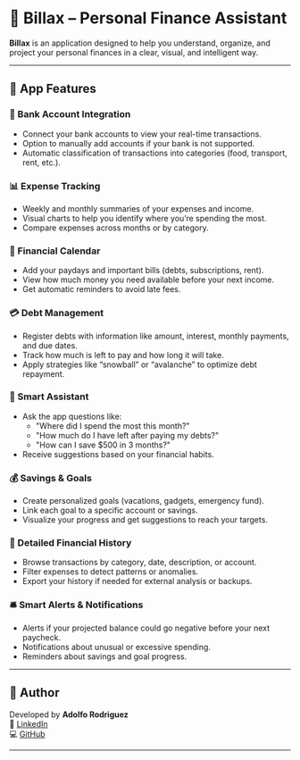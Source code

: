 # 💼 Billax – Personal Finance Assistant

**Billax** is an application designed to help you understand, organize, and project your personal finances in a clear, visual, and intelligent way.

---

## 🧠 App Features

### 🏦 Bank Account Integration
- Connect your bank accounts to view your real-time transactions.
- Option to manually add accounts if your bank is not supported.
- Automatic classification of transactions into categories (food, transport, rent, etc.).

### 📊 Expense Tracking
- Weekly and monthly summaries of your expenses and income.
- Visual charts to help you identify where you’re spending the most.
- Compare expenses across months or by category.

### 📅 Financial Calendar
- Add your paydays and important bills (debts, subscriptions, rent).
- View how much money you need available before your next income.
- Get automatic reminders to avoid late fees.

### 💳 Debt Management
- Register debts with information like amount, interest, monthly payments, and due dates.
- Track how much is left to pay and how long it will take.
- Apply strategies like “snowball” or “avalanche” to optimize debt repayment.

### 🧠 Smart Assistant
- Ask the app questions like:  
  - "Where did I spend the most this month?"  
  - "How much do I have left after paying my debts?"  
  - "How can I save $500 in 3 months?"
- Receive suggestions based on your financial habits.

### 💰 Savings & Goals
- Create personalized goals (vacations, gadgets, emergency fund).
- Link each goal to a specific account or savings.
- Visualize your progress and get suggestions to reach your targets.

### 🧾 Detailed Financial History
- Browse transactions by category, date, description, or account.
- Filter expenses to detect patterns or anomalies.
- Export your history if needed for external analysis or backups.

### 🛎️ Smart Alerts & Notifications
- Alerts if your projected balance could go negative before your next paycheck.
- Notifications about unusual or excessive spending.
- Reminders about savings and goal progress.

---

## 👤 Author

Developed by **Adolfo Rodriguez**  
💼 [LinkedIn](https://www.linkedin.com/in/adolfo-rodriguez-22b178330/)  
💻 [GitHub](https://github.com/Adolfo2231)

---
